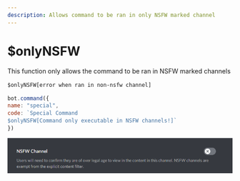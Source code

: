 ```yaml
---
description: Allows command to be ran in only NSFW marked channel
---
```


# $onlyNSFW

This function only allows the command to be ran in NSFW marked channels

```text
$onlyNSFW[error when ran in non-nsfw channel]
```

```javascript
bot.command({
name: "special",
code: `Special Command
$onlyNSFW[Command only executable in NSFW channels!]`
})
```

![](../.gitbook/assets/image%20%2838%29%20%281%29.png)

